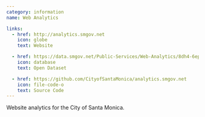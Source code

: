```yaml
---
category: information
name: Web Analytics

links:
  - href: http://analytics.smgov.net
    icon: globe
    text: Website

  - href: https://data.smgov.net/Public-Services/Web-Analytics/8dh4-6epx
    icon: database
    text: Open Dataset

  - href: https://github.com/CityofSantaMonica/analytics.smgov.net
    icon: file-code-o
    text: Source Code
---
```


Website analytics for the City of Santa Monica.
